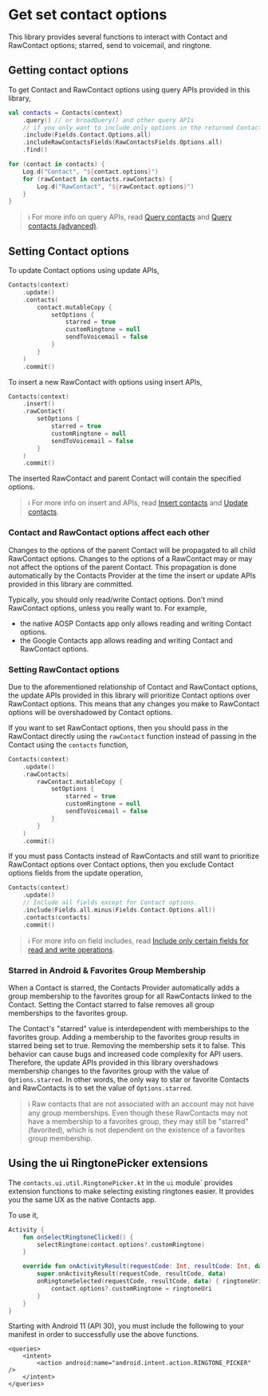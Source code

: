 # Get set contact options

This library provides several functions to interact with Contact and RawContact options; starred,
send to voicemail, and ringtone.

## Getting contact options

To get Contact and RawContact options using query APIs provided in this library,

```kotlin
val contacts = Contacts(context)
    .query() // or broadQuery() and other query APIs
    // if you only want to include only options in the returned Contacts and RawContacts
    .include(Fields.Contact.Options.all)
    .includeRawContactsFields(RawContactsFields.Options.all)
    .find()

for (contact in contacts) {
    Log.d("Contact", "${contact.options}")
    for (rawContact in contacts.rawContacts) {
        Log.d("RawContact", "${rawContact.options}")
    }
}
```

> ℹ️ For more info on query APIs, read [Query contacts](./../basics/query-contacts.md) and
> [Query contacts (advanced)](./../basics/query-contacts-advanced.md).

## Setting Contact options

To update Contact options using update APIs,

```kotlin
Contacts(context)
    .update()
    .contacts(
        contact.mutableCopy {
            setOptions {
                starred = true
                customRingtone = null
                sendToVoicemail = false
            }
        }
    )
    .commit()
```

To insert a new RawContact with options using insert APIs,

```kotlin
Contacts(context)
    .insert()
    .rawContact(
        setOptions {
            starred = true
            customRingtone = null
            sendToVoicemail = false
        }
    )
    .commit()
```

The inserted RawContact and parent Contact will contain the specified options.

> ℹ️ For more info on insert and APIs, read [Insert contacts](./../basics/insert-contacts.md) and
> [Update contacts](./../basics/update-contacts.md).

### Contact and RawContact options affect each other

Changes to the options of the parent Contact will be propagated to all child RawContact options.
Changes to the options of a RawContact may or may not affect the options of the parent Contact. This
propagation is done automatically by the Contacts Provider at the time the insert or update APIs
provided in this library are committed.

Typically, you should only read/write Contact options. Don't mind RawContact options, unless you
really want to. For example,

- the native AOSP Contacts app only allows reading and writing Contact options.
- the Google Contacts app allows reading and writing Contact and RawContact options.

### Setting RawContact options

Due to the aforementioned relationship of Contact and RawContact options, the update APIs provided
in this library will prioritize Contact options over RawContact options. This means that any changes
you make to RawContact options will be overshadowed by Contact options.

If you want to set RawContact options, then you should pass in the RawContact directly using the
`rawContact` function instead of passing in the Contact using the `contacts` function,

```kotlin
Contacts(context)
    .update()
    .rawContacts(
        rawContact.mutableCopy {
            setOptions {
                starred = true
                customRingtone = null
                sendToVoicemail = false
            }
        }
    )
    .commit()
```

If you must pass Contacts instead of RawContacts and still want to prioritize RawContact options
over Contact options, then you exclude Contact options fields from the update operation,

```kotlin
Contacts(context)
    .update()
    // Include all fields except for Contact options.
    .include(Fields.all.minus(Fields.Contact.Options.all))
    .contacts(contacts)
    .commit()
```

> ℹ️ For more info on field includes, read
> [Include only certain fields for read and write operations](./../basics/include-only-desired-data.md).

### Starred in Android & Favorites Group Membership

When a Contact is starred, the Contacts Provider automatically adds a group membership to the
favorites group for all RawContacts linked to the Contact. Setting the Contact starred to false
removes all group memberships to the favorites group.

The Contact's "starred" value is interdependent with memberships to the favorites group. Adding a
membership to the favorites group results in starred being set to true. Removing the membership sets
it to false. This behavior can cause bugs and increased code complexity for API users. Therefore,
the update APIs provided in this library overshadows membership changes to the favorites group with
the value of `Options.starred`. In other words, the only way to star or favorite Contacts and
RawContacts is to set the value of `Options.starred`.

> ℹ️ Raw contacts that are not associated with an account may not have any group memberships. Even
> though these RawContacts may not have a membership to a favorites group, they may still be
> "starred" (favorited), which is not dependent on the existence of a favorites group membership.

## Using the ui RingtonePicker extensions

The `contacts.ui.util.RingtonePicker.kt` in the `ui` module` provides extension functions to make
selecting existing ringtones easier. It provides you the same UX as the native Contacts app.

To use it,

```kotlin
Activity {
    fun onSelectRingtoneClicked() {
        selectRingtone(contact.options?.customRingtone)
    }

    override fun onActivityResult(requestCode: Int, resultCode: Int, data: Intent?) {
        super.onActivityResult(requestCode, resultCode, data)
        onRingtoneSelected(requestCode, resultCode, data) { ringtoneUri ->
            contact.options?.customRingtone = ringtoneUri
        }
    }
}
```

Starting with Android 11 (API 30), you must include the following to your manifest in order to
successfully use the above functions.

```
<queries>
    <intent>
        <action android:name="android.intent.action.RINGTONE_PICKER" />
    </intent>
</queries>
```